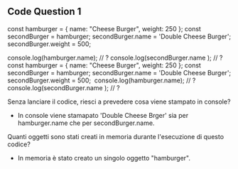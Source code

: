 ## Code Question 1
const hamburger = { name: "Cheese Burger", weight: 250 };
const secondBurger = hamburger;
secondBurger.name = 'Double Cheese Burger';
secondBurger.weight = 500;

console.log(hamburger.name); // ?
console.log(secondBurger.name ); // ?
const hamburger = { name: "Cheese Burger", weight: 250 };
const secondBurger = hamburger;
secondBurger.name = 'Double Cheese Burger';
secondBurger.weight = 500;
​
console.log(hamburger.name); // ?
console.log(secondBurger.name ); // ?


Senza lanciare il codice, riesci a prevedere cosa viene stampato in console?
- In console viene stamapato 'Double Cheese Brger' sia per hamburger.name che per secondBurger.name.

Quanti oggetti sono stati creati in memoria durante l'esecuzione di questo codice?
- In memoria è stato creato un singolo oggetto "hamburger".
